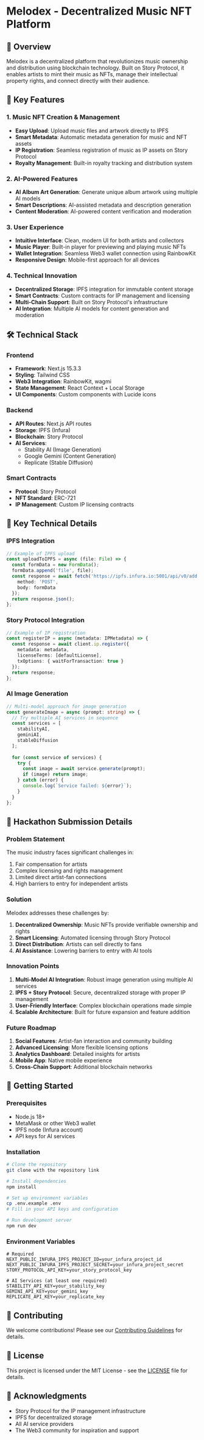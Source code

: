 # Melodex - Decentralized Music NFT Platform

## 🎵 Overview
Melodex is a decentralized platform that revolutionizes music ownership and distribution using blockchain technology. Built on Story Protocol, it enables artists to mint their music as NFTs, manage their intellectual property rights, and connect directly with their audience.

## 🚀 Key Features

### 1. Music NFT Creation & Management
- **Easy Upload**: Upload music files and artwork directly to IPFS
- **Smart Metadata**: Automatic metadata generation for music and NFT assets
- **IP Registration**: Seamless registration of music as IP assets on Story Protocol
- **Royalty Management**: Built-in royalty tracking and distribution system

### 2. AI-Powered Features
- **AI Album Art Generation**: Generate unique album artwork using multiple AI models
- **Smart Descriptions**: AI-assisted metadata and description generation
- **Content Moderation**: AI-powered content verification and moderation

### 3. User Experience
- **Intuitive Interface**: Clean, modern UI for both artists and collectors
- **Music Player**: Built-in player for previewing and playing music NFTs
- **Wallet Integration**: Seamless Web3 wallet connection using RainbowKit
- **Responsive Design**: Mobile-first approach for all devices

### 4. Technical Innovation
- **Decentralized Storage**: IPFS integration for immutable content storage
- **Smart Contracts**: Custom contracts for IP management and licensing
- **Multi-Chain Support**: Built on Story Protocol's infrastructure
- **AI Integration**: Multiple AI models for content generation and moderation

## 🛠️ Technical Stack

### Frontend
- **Framework**: Next.js 15.3.3
- **Styling**: Tailwind CSS
- **Web3 Integration**: RainbowKit, wagmi
- **State Management**: React Context + Local Storage
- **UI Components**: Custom components with Lucide icons

### Backend
- **API Routes**: Next.js API routes
- **Storage**: IPFS (Infura)
- **Blockchain**: Story Protocol
- **AI Services**: 
  - Stability AI (Image Generation)
  - Google Gemini (Content Generation)
  - Replicate (Stable Diffusion)

### Smart Contracts
- **Protocol**: Story Protocol
- **NFT Standard**: ERC-721
- **IP Management**: Custom IP licensing contracts

## 🔑 Key Technical Details

### IPFS Integration
```typescript
// Example of IPFS upload
const uploadToIPFS = async (file: File) => {
  const formData = new FormData();
  formData.append('file', file);
  const response = await fetch('https://ipfs.infura.io:5001/api/v0/add', {
    method: 'POST',
    body: formData
  });
  return response.json();
};
```

### Story Protocol Integration
```typescript
// Example of IP registration
const registerIP = async (metadata: IPMetadata) => {
  const response = await client.ip.register({
    metadata: metadata,
    licenseTerms: [defaultLicense],
    txOptions: { waitForTransaction: true }
  });
  return response;
};
```

### AI Image Generation
```typescript
// Multi-model approach for image generation
const generateImage = async (prompt: string) => {
  // Try multiple AI services in sequence
  const services = [
    stabilityAI,
    geminiAI,
    stableDiffusion
  ];
  
  for (const service of services) {
    try {
      const image = await service.generate(prompt);
      if (image) return image;
    } catch (error) {
      console.log(`Service failed: ${error}`);
    }
  }
};
```

## 🎯 Hackathon Submission Details

### Problem Statement
The music industry faces significant challenges in:
1. Fair compensation for artists
2. Complex licensing and rights management
3. Limited direct artist-fan connections
4. High barriers to entry for independent artists

### Solution
Melodex addresses these challenges by:
1. **Decentralized Ownership**: Music NFTs provide verifiable ownership and rights
2. **Smart Licensing**: Automated licensing through Story Protocol
3. **Direct Distribution**: Artists can sell directly to fans
4. **AI Assistance**: Lowering barriers to entry with AI tools

### Innovation Points
1. **Multi-Model AI Integration**: Robust image generation using multiple AI services
2. **IPFS + Story Protocol**: Secure, decentralized storage with proper IP management
3. **User-Friendly Interface**: Complex blockchain operations made simple
4. **Scalable Architecture**: Built for future expansion and feature addition

### Future Roadmap
1. **Social Features**: Artist-fan interaction and community building
2. **Advanced Licensing**: More flexible licensing options
3. **Analytics Dashboard**: Detailed insights for artists
4. **Mobile App**: Native mobile experience
5. **Cross-Chain Support**: Additional blockchain networks

## 🚀 Getting Started

### Prerequisites
- Node.js 18+
- MetaMask or other Web3 wallet
- IPFS node (Infura account)
- API keys for AI services

### Installation
```bash
# Clone the repository
git clone with the repository link

# Install dependencies
npm install

# Set up environment variables
cp .env.example .env
# Fill in your API keys and configuration

# Run development server
npm run dev
```

### Environment Variables
```env
# Required
NEXT_PUBLIC_INFURA_IPFS_PROJECT_ID=your_infura_project_id
NEXT_PUBLIC_INFURA_IPFS_PROJECT_SECRET=your_infura_project_secret
STORY_PROTOCOL_API_KEY=your_story_protocol_key

# AI Services (at least one required)
STABILITY_API_KEY=your_stability_key
GEMINI_API_KEY=your_gemini_key
REPLICATE_API_KEY=your_replicate_key
```

## 🤝 Contributing
We welcome contributions! Please see our [Contributing Guidelines](CONTRIBUTING.md) for details.

## 📝 License
This project is licensed under the MIT License - see the [LICENSE](LICENSE) file for details.

## 🙏 Acknowledgments
- Story Protocol for the IP management infrastructure
- IPFS for decentralized storage
- All AI service providers
- The Web3 community for inspiration and support
